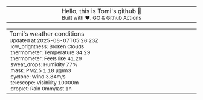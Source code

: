 
<div align="center">
<table>
<tbody>
<td align="center">
<img width="2000" height="0"><br>
Hello, this is Tomi's github 👋<br>
<sup>Built with ❤️, GO & Github Actions</sup><br>
<img width="2000" height="0">
</td>
</tbody>
</table>
</div>
<table>
<tbody>
<td align="left">
<img width="2000" height="0"><br>
Tomi's weather conditions<br>
<sup>Updated at 2025-08-07T05:26:23Z</sup><br>
<sup>:low_brightness: Broken Clouds</sup><br>
<sup>:thermometer: Temperature 34.29 </sup><br>
<sup>:thermometer: Feels like 41.29</sup><br>
<sup>:sweat_drops: Humidity 77%</sup><br>
<sup>:mask: PM2.5 1.18 μg/m3</sup><br>
<sup>:cyclone: Wind 3.84m/s </sup><br>
<sup>:telescope: Visibility 10000m </sup><br>
<sup>:droplet: Rain 0mm/last 1h </sup><br>
<img width="2000" height="0">
</td>
<td align="left">
<img width="2000" height="0"><br>
<br>
<img width="2000" height="0">
</td>
</tbody>
</table>
</div>
    